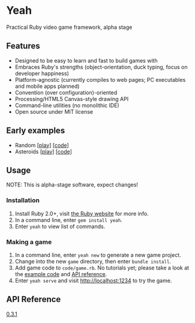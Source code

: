 # Yeah

Practical Ruby video game framework, alpha stage


## Features

* Designed to be easy to learn and fast to build games with
* Embraces Ruby's strengths (object-orientation, duck typing, focus on developer happiness)
* Platform-agnostic (currently compiles to web pages; PC executables and mobile apps planned)
* Convention (over configuration)-oriented
* Processing/HTML5 Canvas-style drawing API
* Command-line utilities (no monolithic IDE)
* Open source under MIT license


## Early examples

* Random [\[play\]](https://yeahrb.github.io/yeah/examples/random/runner.html) [\[code\]](https://github.com/yeahrb/yeah/tree/examples/examples/random)
* Asteroids [\[play\]](https://yeahrb.github.io/yeah/examples/asteroids/runner.html) [\[code\]](https://github.com/yeahrb/yeah/tree/examples/examples/asteroids)


## Usage

NOTE: This is alpha-stage software, expect changes!

### Installation

1. Install Ruby 2.0+, visit [the Ruby website](http://ruby-lang.org/) for more info.
2. In a command line, enter `gem install yeah`.
3. Enter `yeah` to view list of commands.

### Making a game

1. In a command line, enter `yeah new` to generate a new game project.
2. Change into the new `game` directory, then enter `bundle install`.
3. Add game code to `code/game.rb`. No tutorials yet; please take a look at the [example code](https://github.com/yeahrb/yeah/tree/examples/examples) and [API reference](http://rdoc.info/github/yeahrb/yeah/72d406d599b/frames).
4. Enter `yeah serve` and visit [http://localhost:1234](http://localhost:1234) to try the game.

## API Reference

[0.3.1](http://rdoc.info/github/yeahrb/yeah/6cb26ef/frames)
